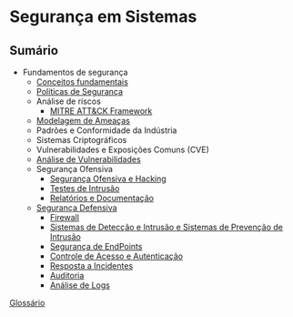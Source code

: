 # Segurança em Sistemas

## Sumário
- Fundamentos de segurança
    - [Conceitos fundamentais](paginas/conceitos_fundamentais.md)
  - [Políticas de Segurança](paginas/PoliticaSeguranca.md)
  - Análise de riscos
    - [MITRE ATT&CK Framework](paginas/MitreAttackFramework.md)
  - [Modelagem de Ameaças](https://minutodaseguranca.blog.br/o-que-e-threat-modeling/)
  - Padrões e Conformidade da Indústria
  - Sistemas Criptográficos	
  - Vulnerabilidades e Exposições Comuns (CVE)
  - [Análise de Vulnerabilidades](paginas/AnaliseVulnerabilidades.md)
  - Segurança Ofensiva
    - [Segurança Ofensiva e Hacking](paginas/HackingEtico.md)
    - [Testes de Intrusão](paginas/TestesdeIntrusão.md)
    - [Relatórios e Documentação](paginas/RelatoriosDocumentacao.md)
  - [Segurança Defensiva](paginas/SegurançaDefensiva.md)
    - [Firewall](paginas/Firewall.md)
    - [Sistemas de Detecção e Intrusão e Sistemas de Prevenção de Intrusão](paginas/IDS_IPS.md)
    - [Segurança de EndPoints](paginas/SegurancaDesktop.md)
    - [Controle de Acesso e Autenticação](paginas/ControleAcessoAutenticacao.md)
    - [Resposta a Incidentes](paginas/RespostaIncidentes.md)
    - [Auditoria](paginas/auditoria.md)
    - [Análise de Logs](paginas/logs.md)


[Glossário](paginas/glossario.md)
